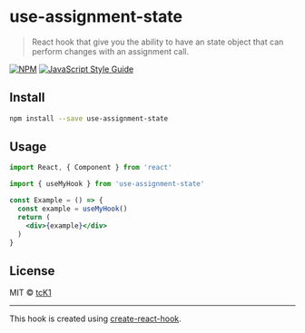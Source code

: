 # use-assignment-state

> React hook that give you the ability to have an state object that can perform changes with an assignment call.

[![NPM](https://img.shields.io/npm/v/use-assignment-state.svg)](https://www.npmjs.com/package/use-assignment-state) [![JavaScript Style Guide](https://img.shields.io/badge/code_style-standard-brightgreen.svg)](https://standardjs.com)

## Install

```bash
npm install --save use-assignment-state
```

## Usage

```jsx
import React, { Component } from 'react'

import { useMyHook } from 'use-assignment-state'

const Example = () => {
  const example = useMyHook()
  return (
    <div>{example}</div>
  )
}
```

## License

MIT © [tcK1](https://github.com/tcK1)

---

This hook is created using [create-react-hook](https://github.com/hermanya/create-react-hook).
